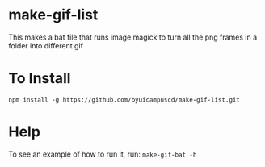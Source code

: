 # make-gif-list
This makes a bat file that runs image magick to turn all the png frames in a folder into different gif

# To Install
`npm install -g https://github.com/byuicampuscd/make-gif-list.git`

# Help
To see an example of how to run it, run:
`make-gif-bat -h` 
